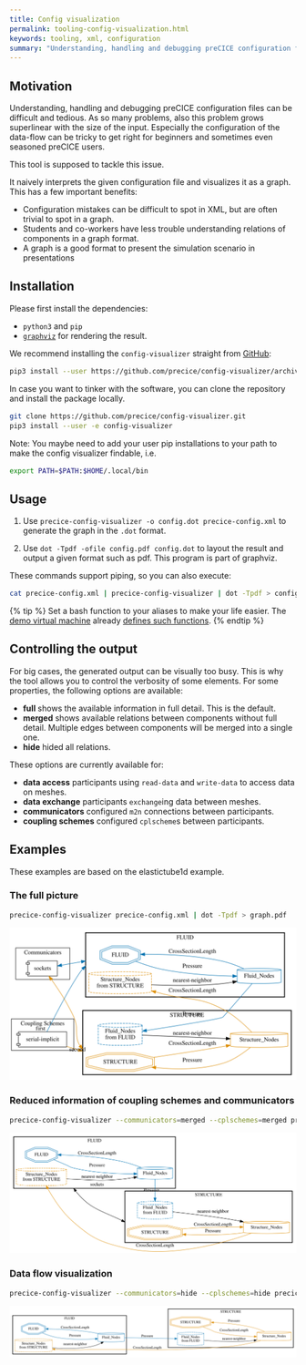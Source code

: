 ```yaml
---
title: Config visualization
permalink: tooling-config-visualization.html
keywords: tooling, xml, configuration
summary: "Understanding, handling and debugging preCICE configuration files can be difficult and tedious. This tool simplifies this process by visualizing the configuration as a dot graph."
---
```


## Motivation

Understanding, handling and debugging preCICE configuration files can be difficult and tedious.
As so many problems, also this problem grows superlinear with the size of the input.
Especially the configuration of the data-flow can be tricky to get right for beginners and sometimes even seasoned preCICE users.

This tool is supposed to tackle this issue.

It naively interprets the given configuration file and visualizes it as a graph.
This has a few important benefits:

* Configuration mistakes can be difficult to spot in XML, but are often trivial to spot in a graph.
* Students and co-workers have less trouble understanding relations of components in a graph format.
* A graph is a good format to present the simulation scenario in presentations

## Installation

Please first install the dependencies:

* `python3` and `pip`
* [`graphviz`](https://graphviz.org/download/) for rendering the result.

We recommend installing the `config-visualizer` straight from [GitHub](https://github.com/precice/config-visualizer):

```bash
pip3 install --user https://github.com/precice/config-visualizer/archive/master.zip
```

In case you want to tinker with the software, you can clone the repository and install the package locally.

```bash
git clone https://github.com/precice/config-visualizer.git
pip3 install --user -e config-visualizer
```

Note: You maybe need to add your user pip installations to your path to make the config visualizer findable, i.e.

```bash
export PATH=$PATH:$HOME/.local/bin
```

## Usage

1. Use `precice-config-visualizer -o config.dot precice-config.xml` to generate the graph in the `.dot` format.

2. Use `dot -Tpdf -ofile config.pdf config.dot` to layout the result and output a given format such as pdf.
  This program is part of graphviz.

These commands support piping, so you can also execute:

```bash
cat precice-config.xml | precice-config-visualizer | dot -Tpdf > config.pdf
```

{% tip %}
Set a bash function to your aliases to make your life easier. The [demo virtual machine](installation-vm.html) already [defines such functions](https://github.com/precice/vm/blob/main/provisioning/.alias).
{% endtip  %}

## Controlling the output

For big cases, the generated output can be visually too busy.
This is why the tool allows you to control the verbosity of some elements.
For some properties, the following options are available:

* **full** shows the available information in full detail. This is the default.
* **merged** shows available relations between components without full detail. Multiple edges between components will be merged into a single one.
* **hide** hided all relations.

These options are currently available for:

* **data access** participants using `read-data` and `write-data` to access data on meshes.
* **data exchange** participants `exchange`ing data between meshes.
* **communicators** configured `m2n` connections between participants.
* **coupling schemes** configured `cplscheme`s between participants.

## Examples

These examples are based on the elastictube1d example.

### The full picture

```bash
precice-config-visualizer precice-config.xml | dot -Tpdf > graph.pdf
```

![Config visualization](images/docs/tooling/elastictube1d-full.svg)

### Reduced information of coupling schemes and communicators

```bash
precice-config-visualizer --communicators=merged --cplschemes=merged precice-config.xml | dot -Tpdf > graph.pdf
```

![Config visualization](images/docs/tooling/elastictube1d-cpl-com-merged.svg)

### Data flow visualization

```bash
precice-config-visualizer --communicators=hide --cplschemes=hide precice-config.xml | dot -Tpdf > graph.pdf
```

![Config visualization](images/docs/tooling/elastictube1d-data-flow.svg)

